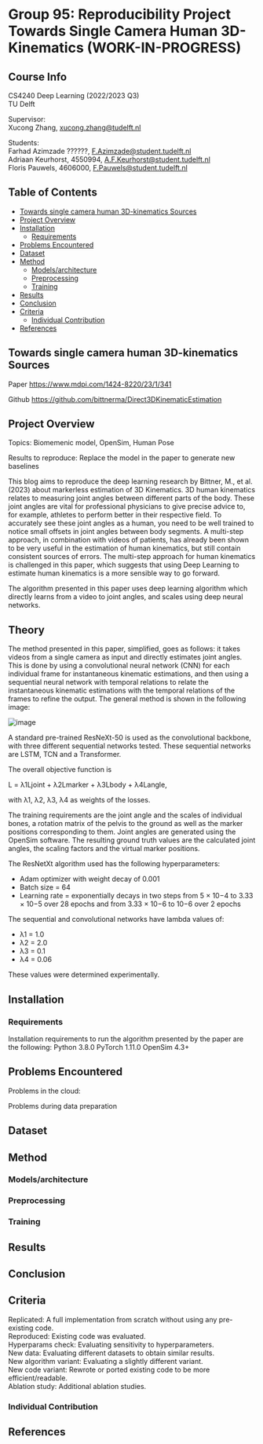 # Group 95: Reproducibility Project Towards Single Camera Human 3D-Kinematics (WORK-IN-PROGRESS)

## Course Info

CS4240 Deep Learning (2022/2023 Q3)  
TU Delft

Supervisor:  
Xucong Zhang, xucong.zhang@tudelft.nl 

Students:  
Farhad Azimzade ??????, F.Azimzade@student.tudelft.nl  
Adriaan Keurhorst, 4550994, A.F.Keurhorst@student.tudelft.nl  
Floris Pauwels, 4606000, F.Pauwels@student.tudelft.nl


## Table of Contents

- [Towards single camera human 3D-kinematics Sources](#towards-single-camera-human-3d-kinematics-sources)
- [Project Overview](#project-overview)
- [Installation](#installation)
  * [Requirements](#requirements)
- [Problems Encountered](#problems-encountered)
- [Dataset](#dataset)
- [Method](#method)
  * [Models/architecture](#models-architecture)
  * [Preprocessing](#preprocessing)
  * [Training](#training)
- [Results](#results)
- [Conclusion](#conclusion)
- [Criteria](#criteria)
  * [Individual Contribution](#individual-contribution)
- [References](#references)

## Towards single camera human 3D-kinematics Sources
Paper
https://www.mdpi.com/1424-8220/23/1/341

Github
https://github.com/bittnerma/Direct3DKinematicEstimation



## Project Overview
Topics: Biomemenic model, OpenSim, Human Pose

Results to reproduce: Replace the model in the paper to generate new baselines

This blog aims to reproduce the deep learning research by Bittner, M., et al. (2023) about markerless estimation of 3D Kinematics. 3D human kinematics relates to measuring joint angles between different parts of the body. These joint angles are vital for professional physicians to give precise advice to, for example, athletes to perform better in their respective field. To accurately see these joint angles as a human, you need to be well trained to notice small offsets in joint angles between body segments. A multi-step approach, in combination with videos of patients, has already been shown to be very useful in the estimation of human kinematics, but still contain consistent sources of errors. The multi-step approach for human kinematics is challenged in this paper, which suggests that using Deep Learning to estimate human kinematics is a more sensible way to go forward.

The algorithm presented in this paper uses deep learning algorithm which directly learns from a video to joint angles, and scales using deep neural networks. 


## Theory
The method presented in this paper, simplified, goes as follows: it takes videos from a single camera as input and directly estimates joint angles. This is done by using a convolutional neural network (CNN) for each individual frame for instantaneous kinematic estimations, and then using a sequential neural network with temporal relations to relate the instantaneous kinematic estimations with the temporal relations of the frames to refine the output. The general method is shown in the following image: 

![image](https://user-images.githubusercontent.com/90697657/231532244-a248c755-4e45-47dc-8c8c-24591de86579.png)

A standard pre-trained ResNeXt-50 is used as the convolutional backbone, with three different sequential networks tested. These sequential networks are LSTM, TCN and a Transformer. 

The overall objective function is 

L = λ1Ljoint + λ2Lmarker + λ3Lbody + λ4Langle,

with λ1, λ2, λ3, λ4 as weights of the losses. 

The training requirements are the joint angle and the scales of individual bones, a rotation matrix of the pelvis to the ground as well as the marker positions corresponding to them. Joint angles are generated using the OpenSim software. The resulting ground truth values are the calculated joint angles, the scaling factors and the virtual marker positions.

The ResNetXt algorithm used has the following hyperparameters: 
 - Adam optimizer with weight decay of 0.001
 - Batch size = 64
 - Learning rate = exponentially decays in two steps from 5 × 10−4 to 3.33 × 10−5 over 28 epochs and from 3.33 × 10−6 to 10−6 over 2 epochs

The sequential and convolutional networks have lambda values of:
 - λ1 = 1.0
 - λ2 = 2.0
 - λ3 = 0.1
 - λ4 = 0.06

These values were determined experimentally.

## Installation
### Requirements
Installation requirements to run the algorithm presented by the paper are the following:
 Python 3.8.0 
 PyTorch 1.11.0
 OpenSim 4.3+        


## Problems Encountered

Problems in the cloud:

Problems during data preparation

## Dataset

## Method
### Models/architecture
### Preprocessing
### Training

## Results

## Conclusion

## Criteria
Replicated: A full implementation from scratch without using any pre-existing code.  
Reproduced: Existing code was evaluated.  
Hyperparams check: Evaluating sensitivity to hyperparameters.  
New data: Evaluating different datasets to obtain similar results.  
New algorithm variant: Evaluating a slightly different variant.  
New code variant: Rewrote or ported existing code to be more efficient/readable.  
Ablation study: Additional ablation studies.  

### Individual Contribution

## References
